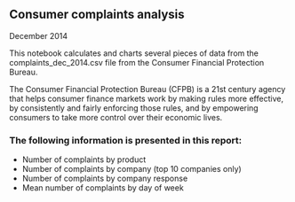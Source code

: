## Consumer complaints analysis

December 2014

This notebook calculates and charts several pieces of data from the complaints_dec_2014.csv file from the Consumer Financial Protection Bureau.  

The Consumer Financial Protection Bureau (CFPB) is a 21st century agency that helps consumer finance markets work by making rules more effective, by consistently and fairly enforcing those rules, and by empowering consumers to take more control over their economic lives.

### The following information is presented in this report:
- Number of complaints by product
- Number of complaints by company (top 10 companies only)
- Number of complaints by company response
- Mean number of complaints by day of week
